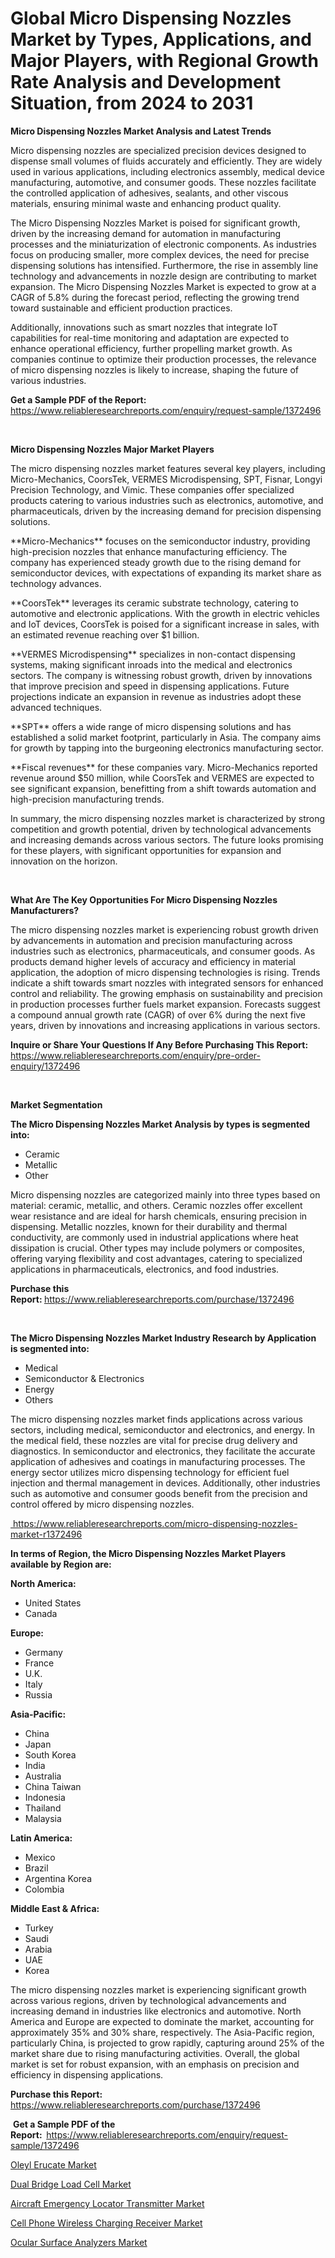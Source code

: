 <p><h1>Global Micro Dispensing Nozzles Market by Types, Applications, and Major Players, with Regional Growth Rate Analysis and Development Situation, from 2024 to 2031</h1></p><p><strong>Micro Dispensing Nozzles Market Analysis and Latest Trends</strong></p>
<p><p>Micro dispensing nozzles are specialized precision devices designed to dispense small volumes of fluids accurately and efficiently. They are widely used in various applications, including electronics assembly, medical device manufacturing, automotive, and consumer goods. These nozzles facilitate the controlled application of adhesives, sealants, and other viscous materials, ensuring minimal waste and enhancing product quality.</p><p>The Micro Dispensing Nozzles Market is poised for significant growth, driven by the increasing demand for automation in manufacturing processes and the miniaturization of electronic components. As industries focus on producing smaller, more complex devices, the need for precise dispensing solutions has intensified. Furthermore, the rise in assembly line technology and advancements in nozzle design are contributing to market expansion. The Micro Dispensing Nozzles Market is expected to grow at a CAGR of 5.8% during the forecast period, reflecting the growing trend toward sustainable and efficient production practices.</p><p>Additionally, innovations such as smart nozzles that integrate IoT capabilities for real-time monitoring and adaptation are expected to enhance operational efficiency, further propelling market growth. As companies continue to optimize their production processes, the relevance of micro dispensing nozzles is likely to increase, shaping the future of various industries.</p></p>
<p><strong>Get a Sample PDF of the Report:&nbsp;</strong> <a href="https://www.reliableresearchreports.com/enquiry/request-sample/1372496?utm_campaign=31&utm_medium=2&utm_source=Github&utm_content=ia&utm_term=06122024&utm_id=micro-dispensing-nozzles">https://www.reliableresearchreports.com/enquiry/request-sample/1372496</a></p>
<p>&nbsp;</p>
<p><strong>Micro Dispensing Nozzles Major Market Players</strong></p>
<p><p>The micro dispensing nozzles market features several key players, including Micro-Mechanics, CoorsTek, VERMES Microdispensing, SPT, Fisnar, Longyi Precision Technology, and Vimic. These companies offer specialized products catering to various industries such as electronics, automotive, and pharmaceuticals, driven by the increasing demand for precision dispensing solutions.</p><p>**Micro-Mechanics** focuses on the semiconductor industry, providing high-precision nozzles that enhance manufacturing efficiency. The company has experienced steady growth due to the rising demand for semiconductor devices, with expectations of expanding its market share as technology advances.</p><p>**CoorsTek** leverages its ceramic substrate technology, catering to automotive and electronic applications. With the growth in electric vehicles and IoT devices, CoorsTek is poised for a significant increase in sales, with an estimated revenue reaching over $1 billion.</p><p>**VERMES Microdispensing** specializes in non-contact dispensing systems, making significant inroads into the medical and electronics sectors. The company is witnessing robust growth, driven by innovations that improve precision and speed in dispensing applications. Future projections indicate an expansion in revenue as industries adopt these advanced techniques.</p><p>**SPT** offers a wide range of micro dispensing solutions and has established a solid market footprint, particularly in Asia. The company aims for growth by tapping into the burgeoning electronics manufacturing sector.</p><p>**Fiscal revenues** for these companies vary. Micro-Mechanics reported revenue around $50 million, while CoorsTek and VERMES are expected to see significant expansion, benefitting from a shift towards automation and high-precision manufacturing trends. </p><p>In summary, the micro dispensing nozzles market is characterized by strong competition and growth potential, driven by technological advancements and increasing demands across various sectors. The future looks promising for these players, with significant opportunities for expansion and innovation on the horizon.</p></p>
<p>&nbsp;</p>
<p><strong>What Are The Key Opportunities For Micro Dispensing Nozzles Manufacturers?</strong></p>
<p><p>The micro dispensing nozzles market is experiencing robust growth driven by advancements in automation and precision manufacturing across industries such as electronics, pharmaceuticals, and consumer goods. As products demand higher levels of accuracy and efficiency in material application, the adoption of micro dispensing technologies is rising. Trends indicate a shift towards smart nozzles with integrated sensors for enhanced control and reliability. The growing emphasis on sustainability and precision in production processes further fuels market expansion. Forecasts suggest a compound annual growth rate (CAGR) of over 6% during the next five years, driven by innovations and increasing applications in various sectors.</p></p>
<p><strong>Inquire or Share Your Questions If Any Before Purchasing This Report:</strong> <a href="https://www.reliableresearchreports.com/enquiry/pre-order-enquiry/1372496?utm_campaign=31&utm_medium=2&utm_source=Github&utm_content=ia&utm_term=06122024&utm_id=micro-dispensing-nozzles">https://www.reliableresearchreports.com/enquiry/pre-order-enquiry/1372496</a></p>
<p>&nbsp;</p>
<p><strong>Market Segmentation</strong></p>
<p><strong>The Micro Dispensing Nozzles Market Analysis by types is segmented into:</strong></p>
<p><ul><li>Ceramic</li><li>Metallic</li><li>Other</li></ul></p>
<p><p>Micro dispensing nozzles are categorized mainly into three types based on material: ceramic, metallic, and others. Ceramic nozzles offer excellent wear resistance and are ideal for harsh chemicals, ensuring precision in dispensing. Metallic nozzles, known for their durability and thermal conductivity, are commonly used in industrial applications where heat dissipation is crucial. Other types may include polymers or composites, offering varying flexibility and cost advantages, catering to specialized applications in pharmaceuticals, electronics, and food industries.</p></p>
<p><strong>Purchase this Report:&nbsp;</strong><a href="https://www.reliableresearchreports.com/purchase/1372496?utm_campaign=31&utm_medium=2&utm_source=Github&utm_content=ia&utm_term=06122024&utm_id=micro-dispensing-nozzles">https://www.reliableresearchreports.com/purchase/1372496</a></p>
<p>&nbsp;</p>
<p><strong>The Micro Dispensing Nozzles Market Industry Research by Application is segmented into:</strong></p>
<p><ul><li>Medical</li><li>Semiconductor & Electronics</li><li>Energy</li><li>Others</li></ul></p>
<p><p>The micro dispensing nozzles market finds applications across various sectors, including medical, semiconductor and electronics, and energy. In the medical field, these nozzles are vital for precise drug delivery and diagnostics. In semiconductor and electronics, they facilitate the accurate application of adhesives and coatings in manufacturing processes. The energy sector utilizes micro dispensing technology for efficient fuel injection and thermal management in devices. Additionally, other industries such as automotive and consumer goods benefit from the precision and control offered by micro dispensing nozzles.</p></p>
<p><a href="https://www.reliableresearchreports.com/micro-dispensing-nozzles-market-r1372496?utm_campaign=31&utm_medium=2&utm_source=Github&utm_content=ia&utm_term=06122024&utm_id=micro-dispensing-nozzles">&nbsp;https://www.reliableresearchreports.com/micro-dispensing-nozzles-market-r1372496</a></p>
<p><strong>In terms of Region, the Micro Dispensing Nozzles Market Players available by Region are:</strong></p>
<p>
    <p> <strong> North America: </strong>
        <ul>
            <li>United States</li>
            <li>Canada</li>
        </ul>
        </p> 
    <p> <strong> Europe: </strong>
        <ul>
            <li>Germany</li>
            <li>France</li>
            <li>U.K.</li>
            <li>Italy</li>
            <li>Russia</li>
        </ul>
        </p> 
    <p> <strong> Asia-Pacific: </strong>
        <ul>
            <li>China</li>
            <li>Japan</li>
            <li>South Korea</li>
            <li>India</li>
            <li>Australia</li>
            <li>China Taiwan</li>
            <li>Indonesia</li>
            <li>Thailand</li>
            <li>Malaysia</li>
        </ul>
        </p> 
    <p> <strong> Latin America: </strong>
        <ul>
            <li>Mexico</li>
            <li>Brazil</li>
            <li>Argentina Korea</li>
            <li>Colombia</li>
        </ul>
        </p> 
    <p> <strong> Middle East & Africa: </strong>
        <ul>
            <li>Turkey</li>
            <li>Saudi</li>
            <li>Arabia</li>
            <li>UAE</li>
            <li>Korea</li>
        </ul>
    </p>
    </p>
<p><p>The micro dispensing nozzles market is experiencing significant growth across various regions, driven by technological advancements and increasing demand in industries like electronics and automotive. North America and Europe are expected to dominate the market, accounting for approximately 35% and 30% share, respectively. The Asia-Pacific region, particularly China, is projected to grow rapidly, capturing around 25% of the market share due to rising manufacturing activities. Overall, the global market is set for robust expansion, with an emphasis on precision and efficiency in dispensing applications.</p></p>
<p><strong>Purchase this Report: </strong><a href="https://www.reliableresearchreports.com/purchase/1372496?utm_campaign=31&utm_medium=2&utm_source=Github&utm_content=ia&utm_term=06122024&utm_id=micro-dispensing-nozzles">https://www.reliableresearchreports.com/purchase/1372496</a></p>
<p>&nbsp;<strong>Get a Sample PDF of the Report:&nbsp;&nbsp;</strong><a href="https://www.reliableresearchreports.com/enquiry/request-sample/1372496?utm_campaign=31&utm_medium=2&utm_source=Github&utm_content=ia&utm_term=06122024&utm_id=micro-dispensing-nozzles">https://www.reliableresearchreports.com/enquiry/request-sample/1372496</a></p>
<p><strong></strong></p>
<p><p><a href="https://www.linkedin.com/pulse/oleyl-erucate-market-size-expansion-analysis-challenges-uyfee?utm_campaign=31&utm_medium=2&utm_source=Github&utm_content=ia&utm_term=06122024&utm_id=micro-dispensing-nozzles">Oleyl Erucate Market</a></p><p><a href="https://issuu.com/reportprime-2/docs/dual-bridge-load-cell-market-size-2030.pptx?utm_campaign=31&utm_medium=2&utm_source=Github&utm_content=ia&utm_term=06122024&utm_id=micro-dispensing-nozzles">Dual Bridge Load Cell Market</a></p><p><a href="https://www.linkedin.com/pulse/whats-driving-aircraft-emergency-locator-transmitter-market-j8rrf?utm_campaign=31&utm_medium=2&utm_source=Github&utm_content=ia&utm_term=06122024&utm_id=micro-dispensing-nozzles">Aircraft Emergency Locator Transmitter Market</a></p><p><a href="https://issuu.com/reportprime-2/docs/cell-phone-wireless-charging-receiver-market-size-?utm_campaign=31&utm_medium=2&utm_source=Github&utm_content=ia&utm_term=06122024&utm_id=micro-dispensing-nozzles">Cell Phone Wireless Charging Receiver Market</a></p><p><a href="https://github.com/rahu1506/Market-Research-Report-List-6/blob/main/ocular-surface-analyzers-market.md?utm_campaign=31&utm_medium=2&utm_source=Github&utm_content=ia&utm_term=06122024&utm_id=micro-dispensing-nozzles">Ocular Surface Analyzers Market</a></p></p>